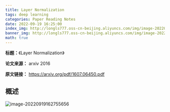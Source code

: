 ```yaml
---
title: Layer Normalization
tags: deep learning
categories: Paper Reading Notes
date: 2022-09-19 16:25:00
index_img: http://longls777.oss-cn-beijing.aliyuncs.com/img/image-20220919162755656.png
banner_img: http://longls777.oss-cn-beijing.aliyuncs.com/img/image-20220919162755656.png
math: true
---
```


**标题：**《Layer Normalization》

**论文来源：** arxiv 2016

**原文链接：** https://arxiv.org/pdf/1607.06450.pdf



## 概述

![image-20220919162755656](http://longls777.oss-cn-beijing.aliyuncs.com/img/image-20220919162755656.png)
